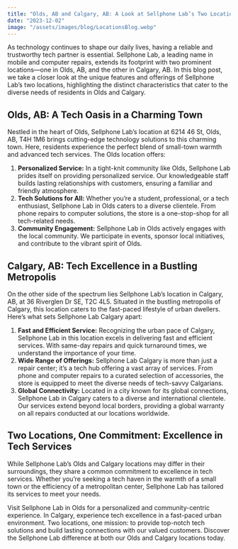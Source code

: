 ```yaml
---
title: "Olds, AB and Calgary, AB: A Look at Sellphone Lab’s Two Locations"
date: "2023-12-02"
image: "/assets/images/blog/LocationsBlog.webp"
---
```

As technology continues to shape our daily lives, having a reliable and trustworthy tech partner is essential. Sellphone Lab, a leading name in mobile and computer repairs, extends its footprint with two prominent locations—one in Olds, AB, and the other in Calgary, AB. In this blog post, we take a closer look at the unique features and offerings of Sellphone Lab’s two locations, highlighting the distinct characteristics that cater to the diverse needs of residents in Olds and Calgary.

## Olds, AB: A Tech Oasis in a Charming Town
Nestled in the heart of Olds, Sellphone Lab’s location at 6214 46 St, Olds, AB, T4H 1M6 brings cutting-edge technology solutions to this charming town. Here, residents experience the perfect blend of small-town warmth and advanced tech services. The Olds location offers:

1. **Personalized Service:** In a tight-knit community like Olds, Sellphone Lab prides itself on providing personalized service. Our knowledgeable staff builds lasting relationships with customers, ensuring a familiar and friendly atmosphere.
2. **Tech Solutions for All:** Whether you’re a student, professional, or a tech enthusiast, Sellphone Lab in Olds caters to a diverse clientele. From phone repairs to computer solutions, the store is a one-stop-shop for all tech-related needs.
3. **Community Engagement:** Sellphone Lab in Olds actively engages with the local community. We participate in events, sponsor local initiatives, and contribute to the vibrant spirit of Olds.

## Calgary, AB: Tech Excellence in a Bustling Metropolis
On the other side of the spectrum lies Sellphone Lab’s location in Calgary, AB, at 36 Riverglen Dr SE, T2C 4L5. Situated in the bustling metropolis of Calgary, this location caters to the fast-paced lifestyle of urban dwellers. Here’s what sets Sellphone Lab Calgary apart:

1. **Fast and Efficient Service:** Recognizing the urban pace of Calgary, Sellphone Lab in this location excels in delivering fast and efficient services. With same-day repairs and quick turnaround times, we understand the importance of your time.
2. **Wide Range of Offerings:** Sellphone Lab Calgary is more than just a repair center; it’s a tech hub offering a vast array of services. From phone and computer repairs to a curated selection of accessories, the store is equipped to meet the diverse needs of tech-savvy Calgarians.
3. **Global Connectivity:** Located in a city known for its global connections, Sellphone Lab in Calgary caters to a diverse and international clientele. Our services extend beyond local borders, providing a global warranty on all repairs conducted at our locations worldwide.

## Two Locations, One Commitment: Excellence in Tech Services
While Sellphone Lab’s Olds and Calgary locations may differ in their surroundings, they share a common commitment to excellence in tech services. Whether you’re seeking a tech haven in the warmth of a small town or the efficiency of a metropolitan center, Sellphone Lab has tailored its services to meet your needs.

Visit Sellphone Lab in Olds for a personalized and community-centric experience. In Calgary, experience tech excellence in a fast-paced urban environment. Two locations, one mission: to provide top-notch tech solutions and build lasting connections with our valued customers. Discover the Sellphone Lab difference at both our Olds and Calgary locations today.